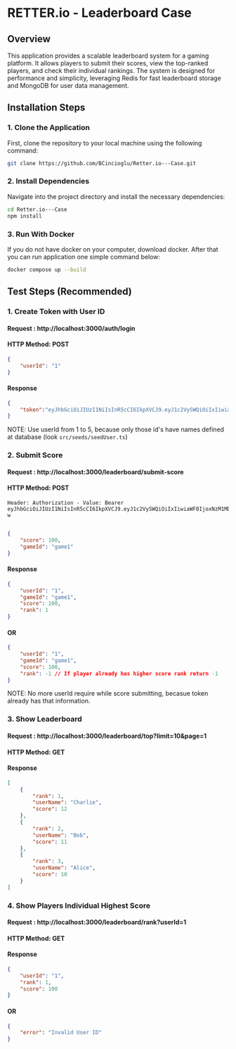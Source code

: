 # RETTER.io - Leaderboard Case

## Overview
This application provides a scalable leaderboard system for a gaming platform. It allows players to submit their scores, view the top-ranked players, and check their individual rankings. The system is designed for performance and simplicity, leveraging Redis for fast leaderboard storage and MongoDB for user data management.

## Installation Steps

### 1. Clone the Application

First, clone the repository to your local machine using the following command:

```sh
git clone https://github.com/BCincioglu/Retter.io---Case.git
```

### 2. Install Dependencies

Navigate into the project directory and install the necessary dependencies:

```sh
cd Retter.io---Case
npm install
```

### 3. Run With Docker

If you do not have docker on your computer, download docker. After that you can run application one simple command below:

```sh
docker compose up --build
```

## Test Steps (Recommended)

### 1. Create Token with User ID

#### Request : http://localhost:3000/auth/login

#### HTTP Method: POST
```json
{
    "userId": "1"
}
```
#### Response
```json
{
    "token":"eyJhbGciOiJIUzI1NiIsInR5cCI6IkpXVCJ9.eyJ1c2VySWQiOiIxIiwiaWF0IjoxNzM1MDg0NzY0LCJleHAiOjE3MzUwODgzNjR9.dMV7lLeluKo_ykB46RmCQaYFRkQjFM9y8DuPLa9Lb-w"
}
```
NOTE: Use userId from 1 to 5, because only those id's have names defined at database (look ``` src/seeds/seedUser.ts ```)

### 2. Submit Score

#### Request : http://localhost:3000/leaderboard/submit-score

#### HTTP Method: POST
```
Header: Authorization - Value: Bearer eyJhbGciOiJIUzI1NiIsInR5cCI6IkpXVCJ9.eyJ1c2VySWQiOiIxIiwiaWF0IjoxNzM1MDg0NzY0LCJleHAiOjE3MzUwODgzNjR9.dMV7lLeluKo_ykB46RmCQaYFRkQjFM9y8DuPLa9Lb-w
```
```json

{
    "score": 100,
    "gameId": "game1"
}
```
#### Response
```json
{
    "userId": "1",
    "gameId": "game1",
    "score": 100,
    "rank": 1
}
```
#### OR
```json
{
    "userId": "1",
    "gameId": "game1",
    "score": 100,
    "rank": -1 // If player already has higher score rank return -1
}
```
NOTE: No more userId require while score submitting, becasue token already has that information.

### 3. Show Leaderboard

#### Request : http://localhost:3000/leaderboard/top?limit=10&page=1

#### HTTP Method: GET

#### Response
```json
[
    {
        "rank": 1,
        "userName": "Charlie",
        "score": 12
    },
    {
        "rank": 2,
        "userName": "Bob",
        "score": 11
    },
    {
        "rank": 3,
        "userName": "Alice",
        "score": 10
    }
]
```
### 4. Show Players Individual Highest Score

#### Request : http://localhost:3000/leaderboard/rank?userId=1

#### HTTP Method: GET

#### Response
```json
{
    "userId": "1",
    "rank": 1,
    "score": 100
}
```
#### OR
```json
{
    "error": "Invalid User ID"
}
```



